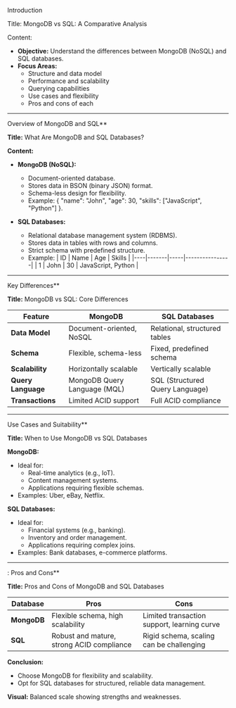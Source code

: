 Introduction

Title: MongoDB vs SQL: A Comparative Analysis

Content:
- **Objective:** Understand the differences between MongoDB (NoSQL) and SQL databases.
- **Focus Areas:**
  - Structure and data model
  - Performance and scalability
  - Querying capabilities
  - Use cases and flexibility
  - Pros and cons of each


---

 Overview of MongoDB and SQL**

**Title:** What Are MongoDB and SQL Databases?

**Content:**
- **MongoDB (NoSQL):**
  - Document-oriented database.
  - Stores data in BSON (binary JSON) format.
  - Schema-less design for flexibility.
  - Example: { "name": "John", "age": 30, "skills": ["JavaScript", "Python"] }.

- **SQL Databases:**
  - Relational database management system (RDBMS).
  - Stores data in tables with rows and columns.
  - Strict schema with predefined structure.
  - Example: | ID | Name  | Age | Skills          |
             |----|-------|-----|----------------|
             | 1  | John  | 30  | JavaScript, Python |


---

 Key Differences**

**Title:** MongoDB vs SQL: Core Differences

| **Feature**          | **MongoDB**                         | **SQL Databases**                  |
|----------------------|------------------------------------|-----------------------------------|
| **Data Model**       | Document-oriented, NoSQL           | Relational, structured tables     |
| **Schema**           | Flexible, schema-less              | Fixed, predefined schema          |
| **Scalability**      | Horizontally scalable              | Vertically scalable               |
| **Query Language**   | MongoDB Query Language (MQL)       | SQL (Structured Query Language)   |
| **Transactions**     | Limited ACID support               | Full ACID compliance              |


---

 Use Cases and Suitability**

**Title:** When to Use MongoDB vs SQL Databases

**MongoDB:**
- Ideal for:
  - Real-time analytics (e.g., IoT).
  - Content management systems.
  - Applications requiring flexible schemas.
- Examples: Uber, eBay, Netflix.

**SQL Databases:**
- Ideal for:
  - Financial systems (e.g., banking).
  - Inventory and order management.
  - Applications requiring complex joins.
- Examples: Bank databases, e-commerce platforms.


---

: Pros and Cons**

**Title:** Pros and Cons of MongoDB and SQL Databases

| **Database**  | **Pros**                                  | **Cons**                                 |
|---------------|------------------------------------------|------------------------------------------|
| **MongoDB**   | Flexible schema, high scalability        | Limited transaction support, learning curve |
| **SQL**       | Robust and mature, strong ACID compliance | Rigid schema, scaling can be challenging |

**Conclusion:**
- Choose MongoDB for flexibility and scalability.
- Opt for SQL databases for structured, reliable data management.

**Visual:** Balanced scale showing strengths and weaknesses.
